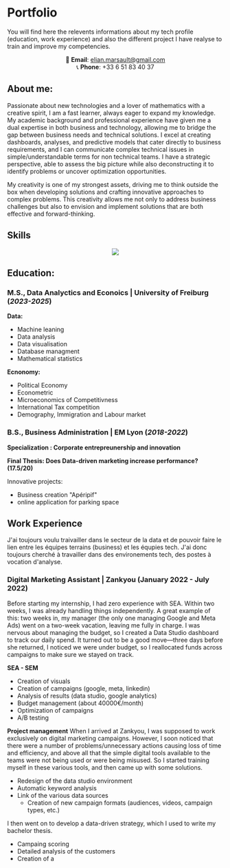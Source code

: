 # Portfolio

You will find here the relevents informations about my tech profile (education, work experience) and also the different project I have realyse to train and improve my competencies.

<div align="center">

📧 **Email**: [elian.marsault@gmail.com](mailto:elian.marsault@gmail.com)  
📞 **Phone**: +33 6 51 83 40 37

</div>
 
## About me:

Passionate about new technologies and a lover of mathematics with a creative spirit, I am a fast learner, always eager to expand my knowledge. My academic background and professional experience have given me a dual expertise in both business and technology, allowing me to bridge the gap between business needs and technical solutions. I excel at creating dashboards, analyses, and predictive models that cater directly to business requirements, and I can communicate complex technical issues in simple/understandable terms for non technical teams. I have a strategic perspective, able to assess the big picture while also deconstructing it to identify problems or uncover optimization opportunities.

My creativity is one of my strongest assets, driving me to think outside the box when developing solutions and crafting innovative approaches to complex problems.  This creativity allows me not only to address business challenges but also to envision and implement solutions that are both effective and forward-thinking.

## Skills

<p align="center">
  <a href="https://skillicons.dev">
    <img src="https://skillicons.dev/icons?i=mysql,py,pytorch,pycharm,r,tensorflow&theme=light" />
  </a>
</p>


## Education:

### M.S., Data Analyctics and Econoics	| University of Freiburg (_2023-2025_)

**Data:**
- Machine leaning
- Data analysis
- Data visualisation
- Database managment
- Mathematical statistics

**Ecnonomy:**
- Political Economy
- Econometric
- Microeconomics of Competitivness
- International Tax competition
- Demography, Immigration and Labour market

               
### B.S., Business Administration | EM Lyon (_2018-2022_)

**Specialization : Corporate entrepreunership and innovation**

**Final Thesis: Does Data-driven marketing increase performance? (17.5/20)**

Innovative projects:
- Business creation "Apéripif"
- online application for parking space


## Work Experience

J'ai toujours voulu traivailler dans le secteur de la data et de pouvoir faire le lien entre les équipes terrains (business) et les équpies tech. J'ai donc toujours cherché à travailler dans des environements tech, des postes à vocation d'analyse. 

### Digital Marketing Assistant | Zankyou (January 2022 - July 2022)

Before starting my internship, I had zero experience with SEA. Within two weeks, I was already handling things independently. A great example of this: two weeks in, my manager (the only one managing Google and Meta Ads) went on a two-week vacation, leaving me fully in charge. I was nervous about managing the budget, so I created a Data Studio dashboard to track our daily spend. It turned out to be a good move—three days before she returned, I noticed we were under budget, so I reallocated funds across campaigns to make sure we stayed on track.

**SEA - SEM**
- Creation of visuals 
- Creation of campaigns (google, meta, linkedin)
- Analysis of results (data studio, google analytics)
- Budget management (about 40000€/month) 
- Optimization of campaigns
- A/B testing

**Project management**
When I arrived at Zankyou, I was supposed to work exclusively on digital marketing campaigns. However, I soon noticed that there were a number of problems/unnecessary actions causing loss of time and efficiency, and above all that the simple digital tools available to the teams were not being used or were being misused. So I started training myself in these various tools, and then came up with some solutions. 

- Redesign of the data studio environment
- Automatic keyword analysis
- Link of the various data sources
  - Creation of new campaign formats (audiences, videos, campaign types, etc.) 
  

I then went on to develop a data-driven strategy, which I used to write my bachelor thesis. 
- Campaing scoring
- Detailed analysis of the customers
- Creation of a 

